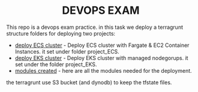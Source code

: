 <div align="center">

# **DEVOPS EXAM**

</div>


This repo is a devops exam practice.
in this task we deploy a terragrunt structure folders for deploying two projects:

   - [deploy ECS cluster](products/project_ECS/us-east-1/my/README.md) - Deploy ECS cluster with Fargate & EC2 Container Instances. it set under folder project_ECS.
   - [deploy EKS cluster](products/project_EKS/us-east-1/my/README.md) - Deploy EKS cluster with managed nodegorups. it set under the folder project_EKS.
   - [modules created](tf-moduls) - here are all the modules needed for the deployment.

the terragrunt use S3 bucket (and dynodb) to keep the tfstate files.

